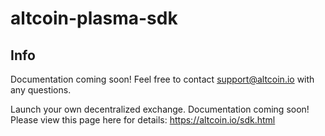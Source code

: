 # altcoin-plasma-sdk

## Info
Documentation coming soon! Feel free to contact support@altcoin.io with any questions.

Launch your own decentralized exchange. Documentation coming soon! Please view this page here for details: https://altcoin.io/sdk.html

